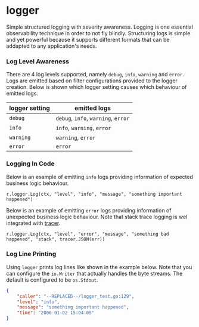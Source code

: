 # logger

Simple structured logging with severity awareness. Logging is one essential
observability technique in order to not fly blindly. Structuring logs is simple
and yet powerful because it supports different formats that can be addapted to
any application's needs.



### Log Level Awareness

There are 4 log levels supported, namely `debug`, `info`, `warning` and `error`.
Logs are emitted based on filter configurations provided to the logger creation.
Below is shown which logger setting causes which behaviour of emitted logs.

logger setting | emitted logs
---|---
`debug` | `debug`, `info`, `warning`, `error`
`info` | `info`, `warning`, `error`
`warning` | `warning`, `error`
`error` | `error`



### Logging In Code

Below is an example of emitting `info` logs providing information of expected
business logic behaviour.

```golang
r.logger.Log(ctx, "level", "info", "message", "something important happened")
```

Below is an example of emitting `error` logs providing information of unexpected
business logic behaviour. Note that stack trace logging is wel integrated with
[tracer](https://github.com/Sholanki/tracer).

```golang
r.logger.Log(ctx, "level", "error", "message", "something bad happened", "stack", tracer.JSON(err))
```



### Log Line Printing

Using `logger` prints log lines like shown in the example below. Note that you
can configure the `io.Writer` that actually handles the byte streams. The
default is configured to be `os.Stdout`.

```json
{
	"caller": "--REPLACED--/logger_test.go:129",
	"level": "info",
	"message": "something important happened",
	"time": "2006-01-02 15:04:05"
}
```
